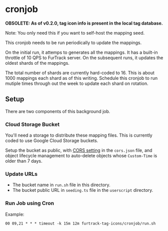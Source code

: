 # cronjob

**OBSOLETE: As of v0.2.0, tag icon info is present in the local tag database.**

Note: You only need this if you want to self-host the mapping seed.

This cronjob needs to be run periodically to update the mappings.

On the initial run, it attemps to generates all the mappings. It has a built-in throttle of 10 QPS to FurTrack server.
On the subsequent runs, it updates the oldest shards of the mappings.

The total number of shards are currently hard-coded to 16. This is about 1000 mappings each shard as of this writing.
Schedule this cronjob to run mutiple times through out the week to update each shard on rotation.

## Setup

There are two components of this background job.

### Cloud Storage Bucket

You'll need a storage to distribute these mapping files. This is currently
coded to use Google Cloud Storage buckets.

Setup the bucket as public, with [CORS setting][gcs-cors] in the `cors.json`
file, and object lifecycle management to auto-delete objects whose
`Custom-Time` is older than 7 days.

[gcs-cors]: https://cloud.google.com/storage/docs/using-cors#command-line

### Update URLs

* The bucket name in `run.sh` file in this directory.
* The bucket public URL in `seeding.ts` file in the `userscript` directory.

### Run Job using Cron

Example:

```text
00 09,21 * * * timeout -k 15m 12m furtrack-tag-icons/cronjob/run.sh
```
